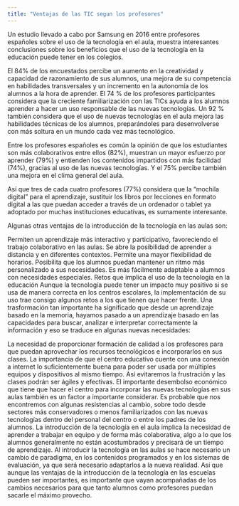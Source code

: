 ```yaml
---
title: "Ventajas de las TIC segun los profesores"
---
```

Un estudio llevado a cabo por Samsung en 2016 entre profesores españoles sobre el uso de la tecnología en el aula, muestra interesantes conclusiones sobre los beneficios que el uso de la tecnología en la educación puede tener en los colegios.

El 84% de los encuestados percibe un aumento en la creatividad y capacidad de razonamiento de sus alumnos, una mejora de su competencia en habilidades transversales y un incremento en la autonomía de los alumnos a la hora de aprender. El 74 % de los profesores participantes considera que la creciente familiarización con las TICs ayuda a los alumnos aprender a hacer un uso responsable de las nuevas tecnologías. Un 92 % también considera que el uso de nuevas tecnologías en el aula mejora las habilidades técnicas de los alumnos, preparándoles para desenvolverse con más soltura en un mundo cada vez más tecnológico.

Entre los profesores españoles es común la opinión de que los estudiantes son más colaborativos entre ellos (82%), muestran un mayor esfuerzo por aprender (79%) y entienden los contenidos impartidos con más facilidad (74%), gracias al uso de las nuevas tecnologías. Y el 75% percibe también una mejora en el clima general del aula.

Así que tres de cada cuatro profesores (77%) considera que la “mochila digital” para el aprendizaje, sustituir los libros por lecciones en formato digital a las que puedan acceder a través de un ordenador o tablet ya adoptado por muchas instituciones educativas, es sumamente interesante.

Algunas otras ventajas de la introducción de la tecnología en las aulas son:

Permiten un aprendizaje más interactivo y participativo, favoreciendo el trabajo colaborativo en las aulas.
Se abre la posibilidad de aprender a distancia y en diferentes contextos.
Permite una mayor flexibilidad de horarios.
Posibilita que los alumnos puedan mantener un ritmo más personalizado a sus necesidades.
Es más fácilmente adaptable a alumnos con necesidades especiales.
Retos que implica el uso de la tecnología en la educación
Aunque la tecnología puede tener un impacto muy positivo si se usa de manera correcta en los centros escolares, la implementación de su uso trae consigo algunos retos a los que tienen que hacer frente. Una trasformación tan importante ha significado que desde un aprendizaje basado en la memoria, hayamos pasado a un aprendizaje basado en las capacidades para buscar, analizar e interpretar correctamente la información y eso se traduce en algunas nuevas necesidades:

La necesidad de proporcionar formación de calidad a los profesores para que puedan aprovechar los recursos tecnológicos e incorporarlos en sus clases.
La importancia de que el centro educativo cuente con una conexión a internet lo suficientemente buena para poder ser usada por múltiples equipos y dispositivos al mismo tiempo. Así evitaremos la frustración y las clases podrán ser ágiles y efectivas.
El importante desembolso económico que tiene que hacer el centro para incorporar las nuevas tecnologías en sus aulas también es un factor a importante considerar.
Es probable que nos encontremos con algunas resistencias al cambio, sobre todo desde sectores más conservadores o menos familiarizados con las nuevas tecnologías dentro del personal del centro o entre los padres de los alumnos.
La introducción de la tecnología en el aula implica la necesidad de aprender a trabajar en equipo y de forma más colaborativa, algo a lo que los alumnos generalmente no están acostumbrados y precisará de un tiempo de aprendizaje.
Al introducir la tecnología en las aulas se hace necesario un cambio de paradigma, en los contenidos programados y en los sistemas de evaluación, ya que será necesario adaptarlos a la nueva realidad.
Así que aunque las ventajas de la introducción de la tecnología en las escuelas pueden ser importantes, es importante que vayan acompañadas de los cambios necesarios para que tanto alumnos como profesores puedan sacarle el máximo provecho.
